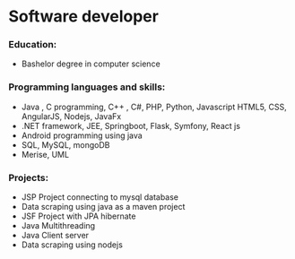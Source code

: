 # Software developer

### Education:
  - Bashelor degree in computer science

### Programming languages and skills:
  - Java , C programming, C++ , C#, PHP, Python, Javascript
    HTML5, CSS, AngularJS, Nodejs, JavaFx
  - .NET framework, JEE, Springboot, Flask, Symfony, React js
  - Android programming using java
  - SQL, MySQL, mongoDB
  - Merise, UML
     
### Projects:
  - JSP Project connecting to mysql database
  - Data scraping using java as a maven project
  - JSF Project with JPA hibernate
  - Java Multithreading
  - Java Client server
  - Data scraping using nodejs
